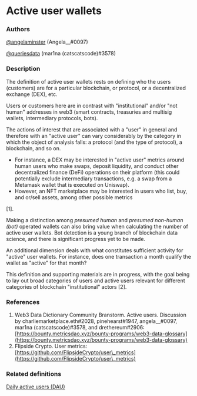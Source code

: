 # Active user wallets

### Authors

[@angelaminster](https://twitter.com/angelaminster) (Angela\_\_#0097)&#x20;

[@queriesdata](https://twitter.com/queriesdata) (mar1na (catscatscode)#3578)

### Description

The definition of active user wallets rests on defining who the users (customers) are for a particular blockchain, or protocol, or a decentralized exchange (DEX), etc.&#x20;

Users or customers here are in contrast with "institutional" and/or "not human" addresses in web3 (smart contracts, treasuries and multisig wallets, intermediary protocols, bots).&#x20;

The actions of interest that are associated with a "user" in general and therefore with an "active user" can vary considerably by the category in which the object of analysis falls: a protocol (and the type of protocol), a blockchain, and so on.&#x20;

* For instance, a DEX may be interested in "active user" metrics around human users who make swaps, deposit liquidity, and conduct other decentralized finance (DeFi) operations on their platform (this could potentially exclude intermediary transactions, e.g. a swap from a Metamask wallet that is executed on Uniswap).&#x20;
* However, an NFT marketplace may be interested in users who list, buy, and or/sell assets, among other possible metrics&#x20;

\[1].

Making a distinction among _presumed human_ and _presumed non-human (bot)_ operated wallets can also bring value when calculating the number of active user wallets. Bot detection is a young branch of blockchain data science, and there is significant progress yet to be made.

An additional dimension deals with what constitutes sufficient activity for "active" user wallets. For instance, does one transaction a month qualify the wallet as "active" for that month?

This definition and supporting materials are in progress, with the goal being to lay out broad categories of users and active users relevant for different categories of blockchain "institutional" actors \[2].

### References

1. Web3 Data Dictionary Community Branstorm. Active users. Discussion by charliemarketplace.eth#2028, pinehearst#1947, angela\_\_#0097, mar1na (catscatscode)#3578, and drethereum#2906: [https://bounty.metricsdao.xyz/bounty-programs/web3-data-glossary](https://bounty.metricsdao.xyz/bounty-programs/web3-data-glossary)
2. Flipside Crypto. User metrics: [https://github.com/FlipsideCrypto/user\_metrics](https://github.com/FlipsideCrypto/user\_metrics)

### Related definitions

[Daily active users (DAU)](https://dictionary.metricsdao.xyz/terms-and-definitions/daily-active-users-dau)
